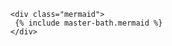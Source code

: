 ---
---

<html>
  <body>
    <script src="https://cdn.jsdelivr.net/npm/mermaid@8.4.0/dist/mermaid.min.js"></script>
    <script>mermaid.initialize({startOnLoad:true});</script>

    <div class="mermaid">
     {% include master-bath.mermaid %}    
    </div>

  </body>
</html>
